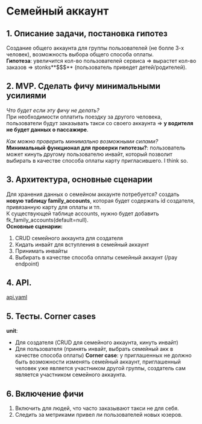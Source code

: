 # Семейный аккаунт
## 1. Описание задачи, постановка гипотез
Создание общего аккаунта для группы пользователей (не болле 3-х человек), возможность выбора общего способа оплаты.  
**Гипотеза**: увеличится кол-во пользователей сервиса => вырастет кол-во заказов => stonks**$$$** (пользователь приведет детей/родителей).

## 2. MVP. Cделать фичу минимальными усилиями
*Что будет если эту фичу не делать?*  
При необходимости оплатить поездку за другого человека, пользователи будут заказывать такси со своего аккаунта => **у водителя не будет данных о пассажире**.  

*Как можно проверить минимально возможными силами?*  
**Минимальный функционал для проверки гипотезы?**: пользователь может кинуть другому пользователю инвайт, который позволит выбирать в качестве способа оплаты карту пригласившего. I think so.  

## 3. Архитектура, основные сценарии
Для хранения данных о семейном аккаунте потребуется? создать **новую таблицу family_accounts**, которая будет содержать id создателя, привязанную карту для оплаты и тп.  
К существующей таблице accounts, нужно будет добавить fk_family_accounts(default=null).  
**Основные сценарии:**
1. CRUD семейного аккаунта для создателя
2. Кидать инвайт для вступления в семейный аккаунт
3. Принимать инвайты
4. Выбирать в качестве способа оплаты семейный аккаунт (/pay endpoint)

## 4. API.
[api.yaml](https://github.com/YaBackSchool2021/homework1/tree/alexandr-satskov/alexandr-satskov/api.yaml "Swagger docs")

## 5. Тесты. Corner cases
**unit**: 
- Для создателя (CRUD для семейного аккаунта, кинуть инвайт)
- Для пользователя (принять инвайт, выбрать семейный акк в качестве способа оплаты)
**Corner case**: у приглашенных не должно быть возможности изменять семейный аккаунт, приглашенный человек уже является участником другой группы, создатель сам является участником семейного аккаунта.

## 6. Включение фичи
1. Включить для людей, что часто заказывают такси не для себя.
2. Следить за метриками привел ли пользователей новых юзеров.
